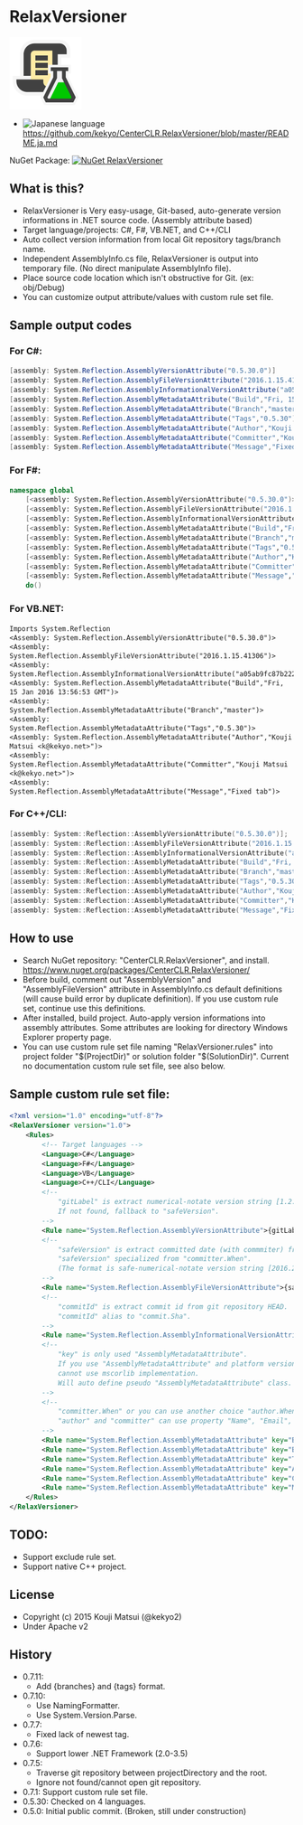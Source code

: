 # RelaxVersioner
![RelaxVersioner](https://raw.githubusercontent.com/kekyo/CenterCLR.RelaxVersioner/master/Images/CenterCLR.RelaxVersioner.128.png)
* ![Japanese language](https://raw.githubusercontent.com/kekyo/CenterCLR.RelaxVersioner/master/Images/Japanese.256.png) https://github.com/kekyo/CenterCLR.RelaxVersioner/blob/master/README.ja.md

NuGet Package: [![NuGet RelaxVersioner](https://img.shields.io/nuget/v/CenterCLR.RelaxVersioner.svg?style=flat)](https://www.nuget.org/packages/CenterCLR.RelaxVersioner)

## What is this?
* RelaxVersioner is Very easy-usage, Git-based, auto-generate version informations in .NET source code. (Assembly attribute based)
* Target language/projects: C#, F#, VB.NET, and C++/CLI
* Auto collect version information from local Git repository tags/branch name.
* Independent AssemblyInfo.cs file, RelaxVersioner is output into temporary file. (No direct manipulate AssemblyInfo file).
* Place source code location which isn't obstructive for Git. (ex: obj/Debug)
* You can customize output attribute/values with custom rule set file.

## Sample output codes

### For C#:
``` csharp
[assembly: System.Reflection.AssemblyVersionAttribute("0.5.30.0")]
[assembly: System.Reflection.AssemblyFileVersionAttribute("2016.1.15.41306")]
[assembly: System.Reflection.AssemblyInformationalVersionAttribute("a05ab9fc87b22234596f4ddd43136e9e526ebb90")]
[assembly: System.Reflection.AssemblyMetadataAttribute("Build","Fri, 15 Jan 2016 13:56:53 GMT")]
[assembly: System.Reflection.AssemblyMetadataAttribute("Branch","master")]
[assembly: System.Reflection.AssemblyMetadataAttribute("Tags","0.5.30")]
[assembly: System.Reflection.AssemblyMetadataAttribute("Author","Kouji Matsui <k@kekyo.net>")]
[assembly: System.Reflection.AssemblyMetadataAttribute("Committer","Kouji Matsui <k@kekyo.net>")]
[assembly: System.Reflection.AssemblyMetadataAttribute("Message","Fixed tab")]
```

### For F#:
``` fsharp
namespace global
	[<assembly: System.Reflection.AssemblyVersionAttribute("0.5.30.0")>]
	[<assembly: System.Reflection.AssemblyFileVersionAttribute("2016.1.15.41306")>]
	[<assembly: System.Reflection.AssemblyInformationalVersionAttribute("a05ab9fc87b22234596f4ddd43136e9e526ebb90")>]
	[<assembly: System.Reflection.AssemblyMetadataAttribute("Build","Fri, 15 Jan 2016 13:56:53 GMT")>]
	[<assembly: System.Reflection.AssemblyMetadataAttribute("Branch","master")>]
	[<assembly: System.Reflection.AssemblyMetadataAttribute("Tags","0.5.30")>]
	[<assembly: System.Reflection.AssemblyMetadataAttribute("Author","Kouji Matsui <k@kekyo.net>")>]
	[<assembly: System.Reflection.AssemblyMetadataAttribute("Committer","Kouji Matsui <k@kekyo.net>")>]
	[<assembly: System.Reflection.AssemblyMetadataAttribute("Message","Fixed tab")>]
	do()
```

### For VB.NET:
``` visualbasic
Imports System.Reflection
<Assembly: System.Reflection.AssemblyVersionAttribute("0.5.30.0")>
<Assembly: System.Reflection.AssemblyFileVersionAttribute("2016.1.15.41306")>
<Assembly: System.Reflection.AssemblyInformationalVersionAttribute("a05ab9fc87b22234596f4ddd43136e9e526ebb90")>
<Assembly: System.Reflection.AssemblyMetadataAttribute("Build","Fri, 15 Jan 2016 13:56:53 GMT")>
<Assembly: System.Reflection.AssemblyMetadataAttribute("Branch","master")>
<Assembly: System.Reflection.AssemblyMetadataAttribute("Tags","0.5.30")>
<Assembly: System.Reflection.AssemblyMetadataAttribute("Author","Kouji Matsui <k@kekyo.net>")>
<Assembly: System.Reflection.AssemblyMetadataAttribute("Committer","Kouji Matsui <k@kekyo.net>")>
<Assembly: System.Reflection.AssemblyMetadataAttribute("Message","Fixed tab")>
```

### For C++/CLI:
``` cpp
[assembly: System::Reflection::AssemblyVersionAttribute("0.5.30.0")];
[assembly: System::Reflection::AssemblyFileVersionAttribute("2016.1.15.41306")];
[assembly: System::Reflection::AssemblyInformationalVersionAttribute("a05ab9fc87b22234596f4ddd43136e9e526ebb90")];
[assembly: System::Reflection::AssemblyMetadataAttribute("Build","Fri, 15 Jan 2016 13:56:53 GMT")];
[assembly: System::Reflection::AssemblyMetadataAttribute("Branch","master")];
[assembly: System::Reflection::AssemblyMetadataAttribute("Tags","0.5.30")];
[assembly: System::Reflection::AssemblyMetadataAttribute("Author","Kouji Matsui <k@kekyo.net>")];
[assembly: System::Reflection::AssemblyMetadataAttribute("Committer","Kouji Matsui <k@kekyo.net>")];
[assembly: System::Reflection::AssemblyMetadataAttribute("Message","Fixed tab")];
```

## How to use
* Search NuGet repository: "CenterCLR.RelaxVersioner", and install. https://www.nuget.org/packages/CenterCLR.RelaxVersioner/
* Before build, comment out "AssemblyVersion" and "AssemblyFileVersion" attribute in AssemblyInfo.cs default definitions (will cause build error by duplicate definition). If you use custom rule set, continue use this definitions.
* After installed, build project. Auto-apply version informations into assembly attributes. Some attributes are looking for directory Windows Explorer property page.
* You can use custom rule set file naming "RelaxVersioner.rules" into project folder "$(ProjectDir)" or solution folder "$(SolutionDir)". Current no documentation custom rule set file, see also below.

## Sample custom rule set file:
``` xml
<?xml version="1.0" encoding="utf-8"?>
<RelaxVersioner version="1.0">
	<Rules>
		<!-- Target languages -->
		<Language>C#</Language>
		<Language>F#</Language>
		<Language>VB</Language>
		<Language>C++/CLI</Language>
		<!--
			"gitLabel" is extract numerical-notate version string [1.2.3.4] from git repository tags/branches traverse start HEAD.
			If not found, fallback to "safeVersion".
		-->
		<Rule name="System.Reflection.AssemblyVersionAttribute">{gitLabel}</Rule>
		<!--
			"safeVersion" is extract committed date (with commmiter) from git repository HEAD.
			"safeVersion" specialized from "committer.When".
			(The format is safe-numerical-notate version string [2016.2.14.12345]. (Last number is 2sec prec.))
		-->
		<Rule name="System.Reflection.AssemblyFileVersionAttribute">{safeVersion}</Rule>
		<!--
			"commitId" is extract commit id from git repository HEAD.
			"commitId" alias to "commit.Sha".
		-->
		<Rule name="System.Reflection.AssemblyInformationalVersionAttribute">{commitId}</Rule>
		<!--
			"key" is only used "AssemblyMetadataAttribute".
			If you use "AssemblyMetadataAttribute" and platform version == "v4.0",
			cannot use mscorlib implementation.
			Will auto define pseudo "AssemblyMetadataAttribute" class.
		-->
		<!--
			"committer.When" or you can use another choice "author.When".
			"author" and "committer" can use property "Name", "Email", and "When".
		-->
		<Rule name="System.Reflection.AssemblyMetadataAttribute" key="Build">{committer.When:R}</Rule>
		<Rule name="System.Reflection.AssemblyMetadataAttribute" key="Branch">{branch.Name}</Rule>
		<Rule name="System.Reflection.AssemblyMetadataAttribute" key="Tags">{tags}</Rule>
		<Rule name="System.Reflection.AssemblyMetadataAttribute" key="Author">{author}</Rule>
		<Rule name="System.Reflection.AssemblyMetadataAttribute" key="Committer">{committer}</Rule>
		<Rule name="System.Reflection.AssemblyMetadataAttribute" key="Message">{commit.MessageShort}</Rule>
	</Rules>
</RelaxVersioner>
```

## TODO:
* Support exclude rule set.
* Support native C++ project.

## License
* Copyright (c) 2015 Kouji Matsui (@kekyo2)
* Under Apache v2

## History
* 0.7.11:
  * Add {branches} and {tags} format.
* 0.7.10:
  * Use NamingFormatter.
  * Use System.Version.Parse.
* 0.7.7:
  * Fixed lack of newest tag.
* 0.7.6:
  * Support lower .NET Framework (2.0-3.5)
* 0.7.5:
  * Traverse git repository between projectDirectory and the root.
  * Ignore not found/cannot open git repository.
* 0.7.1: Support custom rule set file.
* 0.5.30: Checked on 4 languages.
* 0.5.0: Initial public commit. (Broken, still under construction)
